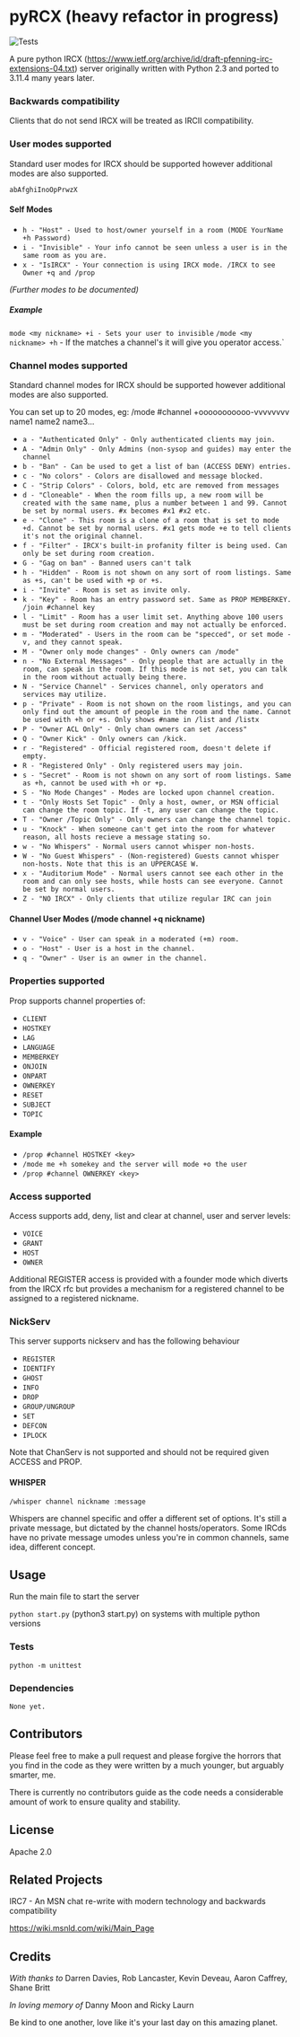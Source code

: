 
# pyRCX (heavy refactor in progress)

  

![Tests](https://github.com/cwebbtw/pyRCX/actions/workflows/github-actions-python-tests.yml/badge.svg)

A pure python IRCX (https://www.ietf.org/archive/id/draft-pfenning-irc-extensions-04.txt) server originally written with Python 2.3 and ported to 3.11.4 many years later.

### Backwards compatibility

Clients that do not send IRCX will be treated as IRCII compatibility.

### User modes supported

Standard user modes for IRCX should be supported however additional modes are also supported.

`abAfghiInoOpPrwzX`

#### Self Modes

- `h - "Host" - Used to host/owner yourself in a room (MODE YourName +h Password)`
- `i - "Invisible" - Your info cannot be seen unless a user is in the same room as you are.`
- `x - "IsIRCX" - Your connection is using IRCX mode. /IRCX to see Owner +q and /prop`

_(Further modes to be documented)_

##### Example

`mode <my nickname> +i - Sets your user to invisible`
`/mode <my nickname> +h` <key> - If the <key> matches a channel's it will give you operator access.`

### Channel modes supported

Standard channel modes for IRCX should be supported however additional modes are also supported.

You can set up to 20 modes, eg: /mode #channel +ooooooooooo-vvvvvvvv name1 name2 name3...

- `a - "Authenticated Only" - Only authenticated clients may join.`
- `A - "Admin Only" - Only Admins (non-sysop and guides) may enter the channel`
- `b - "Ban" - Can be used to get a list of ban (ACCESS DENY) entries.`
- `c - "No colors" - Colors are disallowed and message blocked.`
- `C - "Strip Colors" - Colors, bold, etc are removed from messages`
- `d - "Cloneable" - When the room fills up, a new room will be created with the same name, plus a number between 1 and 99. Cannot be set by normal users. #x becomes #x1 #x2 etc.`
- `e - "Clone" - This room is a clone of a room that is set to mode +d. Cannot be set by normal users. #x1 gets mode +e to tell clients it's not the original channel.`
- `f - "Filter" - IRCX's built-in profanity filter is being used. Can only be set during room creation.`
- `G - "Gag on ban" - Banned users can't talk`
- `h - "Hidden" - Room is not shown on any sort of room listings. Same as +s, can't be used with +p or +s.`
- `i - "Invite" - Room is set as invite only.`
- `k - "Key" - Room has an entry password set. Same as PROP MEMBERKEY. /join #channel key`
- `l - "Limit" - Room has a user limit set. Anything above 100 users must be set during room creation and may not actually be enforced.`
- `m - "Moderated" - Users in the room can be "specced", or set mode -v, and they cannot speak.`
- `M - "Owner only mode changes" - Only owners can /mode"`
- `n - "No External Messages" - Only people that are actually in the room, can speak in the room. If this mode is not set, you can talk in the room without actually being there.`
- `N - "Service Channel" - Services channel, only operators and services may utilize.`
- `p - "Private" - Room is not shown on the room listings, and you can only find out the amount of people in the room and the name. Cannot be used with +h or +s. Only shows #name in /list and /listx`
- `P - "Owner ACL Only" - Only chan owners can set /access"`
- `Q - "Owner Kick" - Only owners can /kick.`
- `r - "Registered" - Official registered room, doesn't delete if empty.`
- `R - "Registered Only" - Only registered users may join.`
- `s - "Secret" - Room is not shown on any sort of room listings. Same as +h, cannot be used with +h or +p.`
- `S - "No Mode Changes" - Modes are locked upon channel creation.`
- `t - "Only Hosts Set Topic" - Only a host, owner, or MSN official can change the room topic. If -t, any user can change the topic.`
- `T - "Owner /Topic Only" - Only owners can change the channel topic.`
- `u - "Knock" - When someone can't get into the room for whatever reason, all hosts recieve a message stating so.`
- `w - "No Whispers" - Normal users cannot whisper non-hosts.`
- `W - "No Guest Whispers" - (Non-registered) Guests cannot whisper non-hosts. Note that this is an UPPERCASE W.`
- `x - "Auditorium Mode" - Normal users cannot see each other in the room and can only see hosts, while hosts can see everyone. Cannot be set by normal users.`
- `Z - "NO IRCX" - Only clients that utilize regular IRC can join`

#### Channel User Modes (/mode channel +q nickname)

- `v - "Voice" - User can speak in a moderated (+m) room.`
- `o - "Host" - User is a host in the channel.`
- `q - "Owner" - User is an owner in the channel.`

### Properties supported

Prop supports channel properties of:
-  `CLIENT`
-  `HOSTKEY`
-  `LAG`
-  `LANGUAGE`
-  `MEMBERKEY`
-  `ONJOIN`
-  `ONPART`
-  `OWNERKEY`
-  `RESET`
-  `SUBJECT`
-  `TOPIC`

#### Example

- `/prop #channel HOSTKEY <key>`
- `/mode me +h somekey and the server will mode +o the user`
- `/prop #channel OWNERKEY <key>`  

### Access supported

Access supports add, deny, list and clear at channel, user and server levels:

-  `VOICE`
-  `GRANT`
-  `HOST`
-  `OWNER`

Additional REGISTER access is provided with a founder mode which diverts from the IRCX rfc but provides
a mechanism for a registered channel to be assigned to a registered nickname.

### NickServ

This server supports nickserv and has the following behaviour

-  `REGISTER`
-  `IDENTIFY`
-  `GHOST`
-  `INFO`
-  `DROP`
-  `GROUP/UNGROUP`
-  `SET`
-  `DEFCON`
-  `IPLOCK`

Note that ChanServ is not supported and should not be required given ACCESS and PROP.

#### WHISPER

`/whisper channel nickname :message`

Whispers are channel specific and offer a different set of options.
It's still a private message, but dictated by the channel hosts/operators.
Some IRCds have no private message umodes unless you're in common channels, same idea, different concept.

## Usage

Run the main file to start the server

`python start.py` (python3 start.py) on systems with multiple python versions

### Tests

`python -m unittest`

### Dependencies

`None yet.`

## Contributors

Please feel free to make a pull request and please forgive the horrors that you find in the code as they were written by a much younger, but arguably smarter, me.

There is currently no contributors guide as the code needs a considerable amount of work to ensure quality and stability.

## License

Apache 2.0

## Related Projects

IRC7 - An MSN chat re-write with modern technology and backwards compatibility

https://wiki.msnld.com/wiki/Main_Page

## Credits

_With thanks to_
Darren Davies, Rob Lancaster, Kevin Deveau, Aaron Caffrey, Shane Britt

_In loving memory of_
Danny Moon and Ricky Laurn

Be kind to one another, love like it's your last day on this amazing planet.

